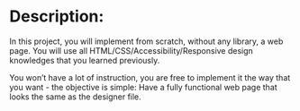 <!DOCTYPE html>
<html lang="en">

<head>
    <title> Implement a design from scratch </title>
    <meta charset="utf-8">
</head>

<body>
<h1> Description:</h1> 
</body>

</html>

In this project, you will implement from scratch, without any library, a web page. You will use all HTML/CSS/Accessibility/Responsive design knowledges that you learned previously.

You won’t have a lot of instruction, you are free to implement it the way that you want - the objective is simple: Have a fully functional web page that looks the same as the designer file.